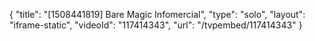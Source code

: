 {
    "title": "[1508441819] Bare Magic Infomercial",
    "type": "solo",
    "layout": "iframe-static",
    "videoId": "117414343",
    "url": "\/tvpembed\/117414343"
}
